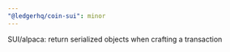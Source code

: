 ```yaml
---
"@ledgerhq/coin-sui": minor
---
```


SUI/alpaca: return serialized objects when crafting a transaction
